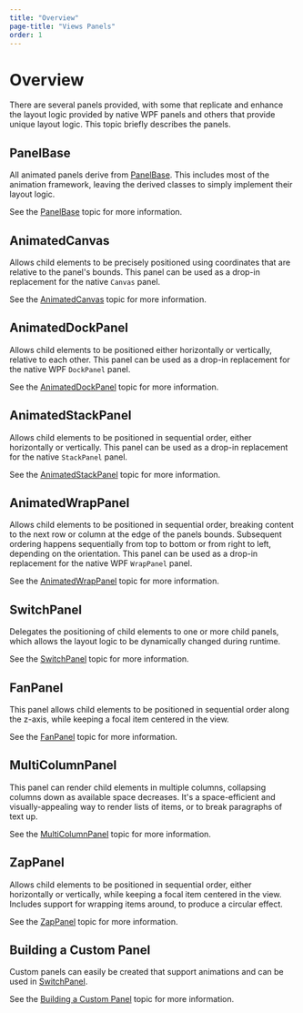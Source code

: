 ```yaml
---
title: "Overview"
page-title: "Views Panels"
order: 1
---
```

# Overview

There are several panels provided, with some that replicate and enhance the layout logic provided by native WPF panels and others that provide unique layout logic. This topic briefly describes the panels.

## PanelBase

All animated panels derive from [PanelBase](xref:ActiproSoftware.Windows.Controls.Views.Primitives.PanelBase).  This includes most of the animation framework, leaving the derived classes to simply implement their layout logic.

See the [PanelBase](panelbase.md) topic for more information.

## AnimatedCanvas

Allows child elements to be precisely positioned using coordinates that are relative to the panel's bounds.  This panel can be used as a drop-in replacement for the native `Canvas` panel.

See the [AnimatedCanvas](animatedcanvas.md) topic for more information.

## AnimatedDockPanel

Allows child elements to be positioned either horizontally or vertically, relative to each other.  This panel can be used as a drop-in replacement for the native WPF `DockPanel` panel.

See the [AnimatedDockPanel](animateddockpanel.md) topic for more information.

## AnimatedStackPanel

Allows child elements to be positioned in sequential order, either horizontally or vertically.  This panel can be used as a drop-in replacement for the native `StackPanel` panel.

See the [AnimatedStackPanel](animatedstackpanel.md) topic for more information.

## AnimatedWrapPanel

Allows child elements to be positioned in sequential order, breaking content to the next row or column at the edge of the panels bounds.  Subsequent ordering happens sequentially from top to bottom or from right to left, depending on the orientation.  This panel can be used as a drop-in replacement for the native WPF `WrapPanel` panel.

See the [AnimatedWrapPanel](animatedwrappanel.md) topic for more information.

## SwitchPanel

Delegates the positioning of child elements to one or more child panels, which allows the layout logic to be dynamically changed during runtime.

See the [SwitchPanel](switchpanel.md) topic for more information.

## FanPanel

This panel allows child elements to be positioned in sequential order along the z-axis, while keeping a focal item centered in the view.

See the [FanPanel](fanpanel.md) topic for more information.

## MultiColumnPanel

This panel can render child elements in multiple columns, collapsing columns down as available space decreases.  It's a space-efficient and visually-appealing way to render lists of items, or to break paragraphs of text up.

See the [MultiColumnPanel](multicolumnpanel.md) topic for more information.

## ZapPanel

Allows child elements to be positioned in sequential order, either horizontally or vertically, while keeping a focal item centered in the view.  Includes support for wrapping items around, to produce a circular effect.

See the [ZapPanel](zappanel.md) topic for more information.

## Building a Custom Panel

Custom panels can easily be created that support animations and can be used in [SwitchPanel](xref:ActiproSoftware.Windows.Controls.Views.SwitchPanel).

See the [Building a Custom Panel](building-a-custom-panel.md) topic for more information.
